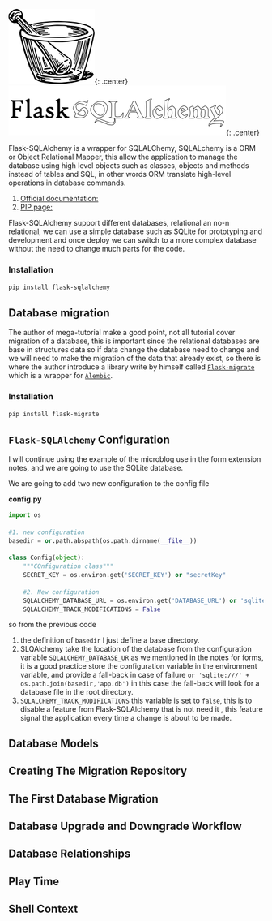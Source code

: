 ![flask-sqlalchemy-logo.png](images/flask-sqlalchemy-logo.png){: .center}
![flask-sqlalchemy-title.png](images/flask-sqlalchemy-title.png){: .center}

Flask-SQLAlchemy is a wrapper for SQLALChemy, SQLALchemy is a ORM or Object Relational Mapper, this allow the application to manage the database using high level objects such as classes, objects and methods instead of tables and SQL, in other words ORM translate high-level operations in database commands.

1. [Official documentation:](https://flask-sqlalchemy.palletsprojects.com/en/2.x/quickstart/)
2. [PIP page:](https://pypi.org/project/Flask-SQLAlchemy/)

Flask-SQLAlchemy support different databases, relational an no-n relational, we can use a simple database such as SQLite for prototyping and development and once deploy we can switch to a more complex database without the need to change much parts for the code.

### Installation
```bash
pip install flask-sqlalchemy
```

## Database migration 

The author of mega-tutorial make a good point, not all tutorial cover migration of a database, this is important since the relational databases are base in structures data so if data change the database need to change and we will need to make the migration of the data that already exist, so there is where the author introduce a library write by himself called [`Flask-migrate`](https://github.com/miguelgrinberg/flask-migrate) which is a wrapper for [`Alembic`](https://github.com/sqlalchemy/alembic).

### Installation
```bash
pip install flask-migrate
```

## `Flask-SQLAlchemy` Configuration

I will continue using the example of the microblog use in the form extension notes, and we are going to use the SQLite database.

We are going to add two new configuration to the config file

**config.py**
```python 
import os

#1. new configuration
basedir = or.path.abspath(os.path.dirname(__file__))

class Config(object):
	"""COnfiguration class"""
	SECRET_KEY = os.environ.get('SECRET_KEY') or "secretKey"

	#2. New configuration
	SQLALCHEMY_DATABASE_URL = os.environ.get('DATABASE_URL') or 'sqlite:///' + os.path.join(basedir,'app.db')
	SQLALCHEMY_TRACK_MODIFICATIONS = False

``` 

so from the previous code

1. the definition of `basedir`  I just define a base directory.
2. SLQAlchemy take the location of the database from the configuration variable `SQLALCHEMY_DATABASE_UR`  as we mentioned in the notes for forms, it is a good practice store the configuration variable in the environment variable, and provide a fall-back in case of failure `or 'sqlite:///' + os.path.join(basedir,'app.db')` in this case the fall-back will look for a database file in the root directory.
3. `SQLALCHEMY_TRACK_MODIFICATIONS` this variable is set to `false`, this is to disable  a feature from Flask-SQLAlchemy that is not need it , this feature signal the application  every time a change is about to be made.

## Database Models

## Creating The Migration Repository

## The First Database Migration

## Database Upgrade and Downgrade Workflow

## Database Relationships

## Play Time

## Shell Context  